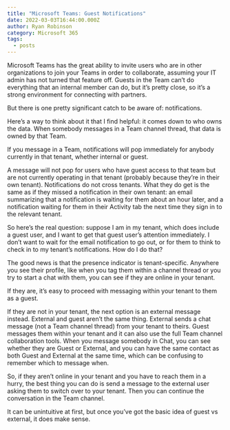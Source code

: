 ```yaml
---
title: "Microsoft Teams: Guest Notifications"
date: 2022-03-03T16:44:00.000Z
author: Ryan Robinson
category: Microsoft 365
tags:
  - posts
---
```


Microsoft Teams has the great ability to invite users who are in other organizations to join your Teams in order to collaborate, assuming your IT admin has not turned that feature off. Guests in the Team can’t do everything that an internal member can do, but it’s pretty close, so it’s a strong environment for connecting with partners.

But there is one pretty significant catch to be aware of: notifications.

Here’s a way to think about it that I find helpful: it comes down to who owns the data. When somebody messages in a Team channel thread, that data is owned by that Team.

If you message in a Team, notifications will pop immediately for anybody currently in that tenant, whether internal or guest.

A message will not pop for users who have guest access to that team but are not currently operating in that tenant (probably because they’re in their own tenant). Notifications do not cross tenants. What they do get is the same as if they missed a notification in their own tenant: an email summarizing that a notification is waiting for them about an hour later, and a notification waiting for them in their Activity tab the next time they sign in to the relevant tenant.

So here’s the real question: suppose I am in my tenant, which does include a guest user, and I want to get that guest user’s attention immediately. I don’t want to wait for the email notification to go out, or for them to think to check in to my tenant’s notifications. How do I do that?

The good news is that the presence indicator is tenant-specific. Anywhere you see their profile, like when you tag them within a channel thread or you try to start a chat with them, you can see if they are online in your tenant.

If they are, it’s easy to proceed with messaging within your tenant to them as a guest.

If they are not in your tenant, the next option is an external message instead. External and guest aren’t the same thing. External sends a chat message (not a Team channel thread) from your tenant to theirs. Guest messages them within your tenant and it can also use the full Team channel collaboration tools. When you message somebody in Chat, you can see whether they are Guest or External, and you can have the same contact as both Guest and External at the same time, which can be confusing to remember which to message when.

So, if they aren’t online in your tenant and you have to reach them in a hurry, the best thing you can do is send a message to the external user asking them to switch over to your tenant. Then you can continue the conversation in the Team channel.

It can be unintuitive at first, but once you’ve got the basic idea of guest vs external, it does make sense.

